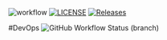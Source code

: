 ![workflow](https://github.com/Infernit/sem/actions/workflows/main.yml/badge.svg)
[![LICENSE](https://img.shields.io/github/license/Infernit/sem.svg?style=flat-square)](https://github.com/Infernit/sem/blob/master/LICENSE)
[![Releases](https://img.shields.io/github/release/Infernit/sem/all.svg?style=flat-square)](https://github.com/Infernit/sem/releases)

#DevOps
![GitHub Workflow Status (branch)](https://img.shields.io/github/actions/workflow/status/Infernit/sem/A%20workflow%20for%20my%20Hello%20World%20App?branch=develop?style=flat-square)